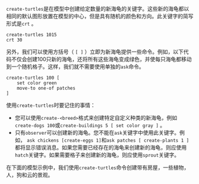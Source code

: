 `create-turtles`是在模型中创建给定数量的新海龟的关键字。这些新的海龟都以相同的默认图形放置在模型的中心，但是具有随机的颜色和方向。此关键字的简写形式是`crt` 。



```
create-turtles 1015
crt 30
```


另外，我们可以使用方括号（ `[ ]` ）立即为新海龟提供一些命令。例如，以下代码不仅会创建100只新的海龟，还将所有这些海龟变成绿色，并使每只海龟都移动到一个随机格子。这样，我们就不需要使用单独的`ask`命令。



```
create-turtles 100 [
	set color green
	move-to one-of patches
]
```


使用`create-turtles`时要记住的事情：

- 您可以使用`create-<breed>`格式来创建特定自定义种类的新海龟，例如`create-dogs 100`或`create-buildings 5 [ set color gray ]` 。
- 只有`observer`可以创建新的海龟。您不能在`ask`关键字中使用此关键字。例如， `ask chickens [create-eggs 1]`和`ask patches [ create-plants 1 ]`都将显示错误消息。如果您需要已经存在的海龟来创建新的海龟，则应使用`hatch`关键字。如果需要格子来创建新的海龟，则应使用`sprout`关键字。


在下面的模型示例中，我们使用`create-turtles`命令创建带有房屋，一些植物，人，狗和云的景观。
